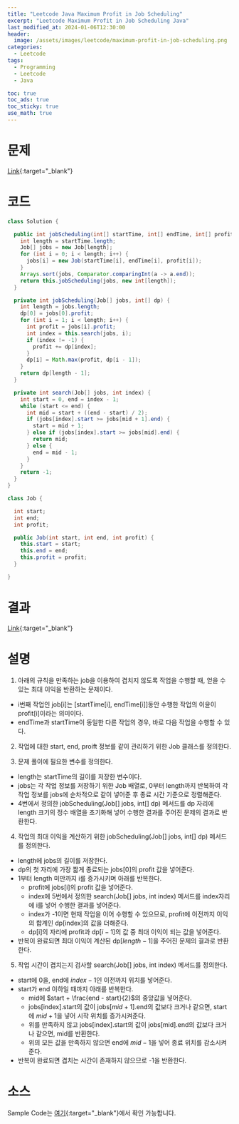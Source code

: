 ```yaml
---
title: "Leetcode Java Maximum Profit in Job Scheduling"
excerpt: "Leetcode Maximum Profit in Job Scheduling Java"
last_modified_at: 2024-01-06T12:30:00
header:
  image: /assets/images/leetcode/maximum-profit-in-job-scheduling.png
categories:
  - Leetcode
tags:
  - Programming
  - Leetcode
  - Java

toc: true
toc_ads: true
toc_sticky: true
use_math: true
---
```

# 문제
[Link](https://leetcode.com/problems/maximum-profit-in-job-scheduling){:target="_blank"}

# 코드
```java
class Solution {

  public int jobScheduling(int[] startTime, int[] endTime, int[] profit) {
    int length = startTime.length;
    Job[] jobs = new Job[length];
    for (int i = 0; i < length; i++) {
      jobs[i] = new Job(startTime[i], endTime[i], profit[i]);
    }
    Arrays.sort(jobs, Comparator.comparingInt(a -> a.end));
    return this.jobScheduling(jobs, new int[length]);
  }

  private int jobScheduling(Job[] jobs, int[] dp) {
    int length = jobs.length;
    dp[0] = jobs[0].profit;
    for (int i = 1; i < length; i++) {
      int profit = jobs[i].profit;
      int index = this.search(jobs, i);
      if (index != -1) {
        profit += dp[index];
      }
      dp[i] = Math.max(profit, dp[i - 1]);
    }
    return dp[length - 1];
  }

  private int search(Job[] jobs, int index) {
    int start = 0, end = index - 1;
    while (start <= end) {
      int mid = start + ((end - start) / 2);
      if (jobs[index].start >= jobs[mid + 1].end) {
        start = mid + 1;
      } else if (jobs[index].start >= jobs[mid].end) {
        return mid;
      } else {
        end = mid - 1;
      }
    }
    return -1;
  }
}

class Job {

  int start;
  int end;
  int profit;

  public Job(int start, int end, int profit) {
    this.start = start;
    this.end = end;
    this.profit = profit;
  }

}
```

# 결과
[Link](https://leetcode.com/problems/maximum-profit-in-job-scheduling/submissions/1138119137/){:target="_blank"}

# 설명
1. 아래의 규칙을 만족하는 job을 이용하여 겹치지 않도록 작업을 수행할 때, 얻을 수 있는 최대 이익을 반환하는 문제이다.
- i번째 작업인 job[i]는 [startTime[i], endTime[i]]동안 수행한 작업의 이윤이 profit[i]이라는 의미이다.
- endTime과 startTime이 동일한 다른 작업의 경우, 바로 다음 작업을 수행할 수 있다.

2. 작업에 대한 start, end, proift 정보를 같이 관리하기 위한 Job 클래스를 정의한다.

3. 문제 풀이에 필요한 변수를 정의한다.
- length는 startTime의 길이를 저장한 변수이다.
- jobs는 각 작업 정보를 저장하기 위한 Job 배열로, 0부터 length까지 반복하여 각 작업 정보를 jobs에 순차적으로 같이 넣어준 후 종료 시간 기준으로 정렬해준다.
- 4번에서 정의한 jobScheduling(Job[] jobs, int[] dp) 메서드를 dp 자리에 length 크기의 정수 배열을 초기화해 넣어 수행한 결과를 주어진 문제의 결과로 반환한다.

4. 작업의 최대 이익을 계산하기 위한 jobScheduling(Job[] jobs, int[] dp) 메서드를 정의한다.
- length에 jobs의 길이를 저장한다.
- dp의 첫 자리에 가장 짧게 종료되는 jobs[0]의 profit 값을 넣어준다.
- 1부터 length 미만까지 i를 증가시키며 아래를 반복한다.
  - profit에 jobs[i]의 profit 값을 넣어준다.
  - index에 5번에서 정의한 search(Job[] jobs, int index) 메서드를 index자리에 i를 넣어 수행한 결과를 넣어준다.
  - index가 -1이면 현재 작업을 이어 수행할 수 있으므로, profit에 이전까지 이익의 합계인 dp[index]의 값을 더해준다.
  - dp[i]의 자리에 profit과 dp[$i - 1$]의 값 중 최대 이익이 되는 값을 넣어준다.
- 반복이 완료되면 최대 이익이 계산된 dp[$length - 1$]을 주어진 문제의 결과로 반환한다.

5. 작업 시간이 겹치는지 검사할 search(Job[] jobs, int index) 메서드를 정의한다.
- start에 0을, end에 $index - 1$인 이전까지 위치를 넣어준다.
- start가 end 이하일 때까지 아래를 반복한다.
  - mid에 $start + \frac{end - start}{2}$의 중앙값을 넣어준다.
  - jobs[index].start의 값이 jobs[$mid + 1$].end의 값보다 크거나 같으면, start에 $mid + 1$을 넣어 시작 위치를 증가시켜준다.
  - 위를 만족하지 않고 jobs[index].start의 값이 jobs[mid].end의 값보다 크거나 같으면, mid를 반환한다.
  - 위의 모든 값을 만족하지 않으면 end에 $mid - 1$을 넣어 종료 위치를 감소시켜준다.
- 반복이 완료되면 겹치는 시간이 존재하지 않으므로 -1을 반환한다.

# 소스
Sample Code는 [여기](https://github.com/GracefulSoul/leetcode/blob/master/src/main/java/gracefulsoul/problems/MaximumProfitInJobScheduling.java){:target="_blank"}에서 확인 가능합니다.